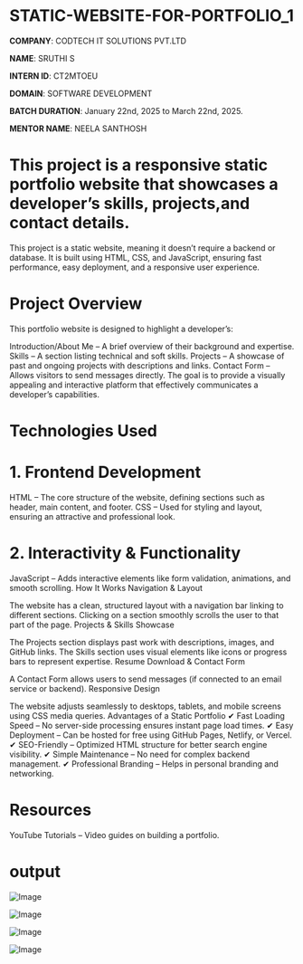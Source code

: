 # STATIC-WEBSITE-FOR-PORTFOLIO_1

**COMPANY**: CODTECH IT SOLUTIONS PVT.LTD

**NAME**: SRUTHI S

**INTERN ID**: CT2MTOEU

**DOMAIN**: SOFTWARE DEVELOPMENT

**BATCH DURATION**: January 22nd, 2025 to March 22nd, 2025.

**MENTOR NAME**: NEELA SANTHOSH

# This project is a responsive static portfolio website that showcases a developer’s skills, projects,and contact details. 
This project is a static website, meaning it doesn’t require a backend or database. It is built using HTML, CSS, and JavaScript, ensuring fast performance, easy deployment, and a responsive user experience.

# Project Overview
This portfolio website is designed to highlight a developer’s:

Introduction/About Me – A brief overview of their background and expertise.
Skills – A section listing technical and soft skills.
Projects – A showcase of past and ongoing projects with descriptions and links.
Contact Form – Allows visitors to send messages directly.
The goal is to provide a visually appealing and interactive platform that effectively communicates a developer’s capabilities.

# Technologies Used
# 1. Frontend Development
HTML – The core structure of the website, defining sections such as header, main content, and footer.
CSS – Used for styling and layout, ensuring an attractive and professional look.
# 2. Interactivity & Functionality
JavaScript – Adds interactive elements like form validation, animations, and smooth scrolling.
How It Works
Navigation & Layout

The website has a clean, structured layout with a navigation bar linking to different sections.
Clicking on a section smoothly scrolls the user to that part of the page.
Projects & Skills Showcase

The Projects section displays past work with descriptions, images, and GitHub links.
The Skills section uses visual elements like icons or progress bars to represent expertise.
Resume Download & Contact Form

A Contact Form allows users to send messages (if connected to an email service or backend).
Responsive Design

The website adjusts seamlessly to desktops, tablets, and mobile screens using CSS media queries.
Advantages of a Static Portfolio
✔ Fast Loading Speed – No server-side processing ensures instant page load times.
✔ Easy Deployment – Can be hosted for free using GitHub Pages, Netlify, or Vercel.
✔ SEO-Friendly – Optimized HTML structure for better search engine visibility.
✔ Simple Maintenance – No need for complex backend management.
✔ Professional Branding – Helps in personal branding and networking.

# Resources
YouTube Tutorials – Video guides on building a portfolio.

# output

![Image](https://github.com/user-attachments/assets/465770c5-f267-454f-8bba-94b58433053f)

![Image](https://github.com/user-attachments/assets/1396a285-2111-48a7-af7a-fb34c7eaf801)

![Image](https://github.com/user-attachments/assets/50e9dd6a-56ae-4eff-b075-ebb1eafaa5ab)

![Image](https://github.com/user-attachments/assets/eb6b0e53-25d8-4590-bbf3-1b3dbff30c4f)


